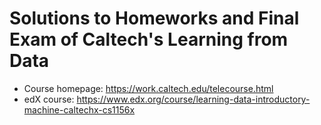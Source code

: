 # Solutions to Homeworks and Final Exam of Caltech's Learning from Data

* Course homepage: https://work.caltech.edu/telecourse.html
* edX course: https://www.edx.org/course/learning-data-introductory-machine-caltechx-cs1156x
